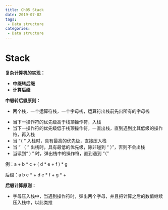 ```yaml
---
title: Ch05 Stack
date: 2019-07-02
tags:
 - Data structure
categories:
 - Data structure
---
```


# Stack



**复杂计算机的实现：**

- **中缀转后缀**
- **计算后缀**

**中缀转后缀原则：**

+ 两个栈，一个运算符栈，一个字母栈，运算符出栈前先出所有的字母栈

- 当下一操作符的优先级高于栈顶操作符，入栈
- 当下一操作符的优先级低于栈顶操作符，一直出栈，直到遇到比其低级的操作符，再入栈
- 当  “（  ”  入栈时，具有最高的优先级，直接压入栈
- 当 “ （  ”  出栈时，具有最低的优先级，除非碰到  “ ）”，否则不会出栈
- 当读到“ )  ” 时，弹出栈中的操作符，直到遇到 “（” 

例：a + b * c + ( d * e + f ) * g

后缀：a b c * + d e * f + g * +

**后缀计算原则：**

- 字母压入栈中，当遇到操作符时，弹出两个字母，并且把计算之后的数值继续压入栈中，以此类推